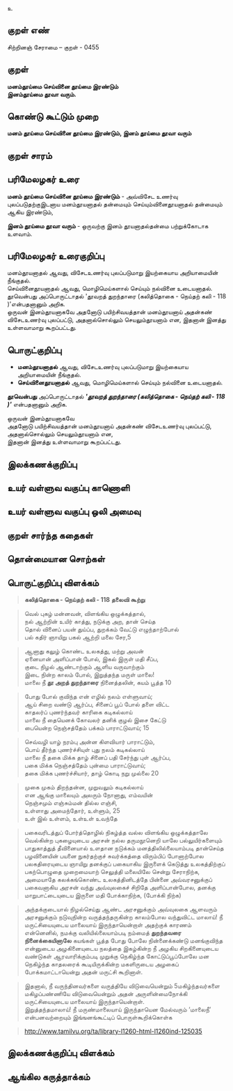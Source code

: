 உ

## குறள் எண் 

சிற்றினஞ் சேராமை – குறள் - 0455  

## குறள் 

**மனம்தூய்மை செய்வினை தூய்மை இரண்டும்  
இனம்தூய்மை தூவா வரும்.**

## கொண்டு கூட்டும் முறை

**மனம் தூய்மை செய்வினை தூய்மை இரண்டும், இனம் தூய்மை தூவா வரும்** 

## குறள் சாரம் 


## பரிமேலழகர் உரை

**மனம் தூய்மை செய்வினை தூய்மை இரண்டும்** - அவ்விசேட உணர்வு புலப்படுதற்குஇடனாய மனம்தூயனாதல் தன்மையும் செய்யும்வினைதூயனாதல் தன்மையும் ஆகிய இரண்டும்,  

**இனம் தூய்மை தூவா வரும்** - ஒருவற்கு இனம் தூயனாதல்தன்மை பற்றுக்கோடாக உளவாம்.

## பரிமேலழகர் உரைகுறிப்பு   

மனம்தூயனாதல் ஆவது, விசேடஉணர்வு புலப்படுமாறு இயற்கையாய அறியாமையின் நீங்குதல்.  
செய்வினைதூயனாதல் ஆவது, மொழிமெய்களால் செய்யும் நல்வினை உடையனாதல்.  
தூவென்பது அப்பொருட்டாதல் 'தூவறத் துறந்தாரை (கலித்தொகை - நெய்தற் கலி - 118 )'என்பதனானும் அறிக.  
ஒருவன் இனம்தூயனாகவே அதனோடு பயிற்சிவயத்தான் மனம்தூயனாய் அதன்கண் விசேடஉணர்வு புலப்பட்டு, அதனால்சொல்லும் செயலும்தூயனாம் என, இதனான் இனத்து உள்ளவாமாறு கூறப்பட்டது.    

## பொருட்குறிப்பு 

* **மனம்தூயனாதல்** ஆவது, விசேடஉணர்வு புலப்படுமாறு இயற்கையாய அறியாமையின் நீங்குதல்.  
* **செய்வினைதூயனாதல்** ஆவது, மொழிமெய்களால் செய்யும் நல்வினை உடையனாதல்.  

**தூவென்பது** அப்பொருட்டாதல் _**'தூவறத் துறந்தாரை (கலித்தொகை - நெய்தற் கலி - 118 )'**_ என்பதனானும் அறிக.  

ஒருவன் இனம்தூயனாகவே  
அதனோடு பயிற்சிவயத்தான் மனம்தூயனாய் அதன்கண் விசேடஉணர்வு புலப்பட்டு,  
அதனால்சொல்லும் செயலும்தூயனாம் என,  
இதனான் இனத்து உள்ளவாமாறு கூறப்பட்டது.      

## இலக்கணக்குறிப்பு  


## உயர் வள்ளுவ வகுப்பு காணொளி


## உயர் வள்ளுவ வகுப்பு ஒலி அமைவு 

 
## குறள் சார்ந்த கதைகள் 


## தொன்மையான சொற்கள்


## பொருட்குறிப்பு விளக்கம்

>**கலித்தொகை - நெய்தற் கலி - 118	 தலைவி கூற்று**  

>வெல் புகழ் மன்னவன், விளங்கிய ஒழுக்கத்தால்,  
>நல் ஆற்றின் உயிர் காத்து, நடுக்கு அற, தான் செய்த  
>தொல் வினைப் பயன் துய்ப்ப, துறக்கம் வேட்டு எழுந்தாற்போல்  
>பல் கதிர் ஞாயிறு பகல் ஆற்றி மலை சேர,5	  

>ஆனாது கலுழ் கொண்ட உலகத்து, மற்று அவன்  
>ஏனையான் அளிப்பான் போல், இகல் இருள் மதி சீப்ப,  
>குடை நிழல் ஆண்டாற்கும் ஆளிய வருவாற்கும்  
>இடை நின்ற காலம் போல், இறுத்தந்த மருள் மாலை!  
>மாலை நீ **தூ அறத் துறந்தாரை** நினைத்தலின், கயம் பூத்த 10	  

>போது போல் குவிந்த என் எழில் நலம் எள்ளுவாய்;  
>ஆய் சிறை வண்டு ஆர்ப்ப, சினைப் பூப் போல் தளை விட்ட  
>காதலர்ப் புணர்ந்தவர் காரிகை கடிகல்லாய்  
>மாலை நீ தையெனக் கோவலர் தனிக் குழல் இசை கேட்டு  
>பையென்ற நெஞ்சத்தேம் பக்கம் பாராட்டுவாய்; 15	  

>செவ்வழி யாழ் நரம்பு அன்ன கிளவியார் பாராட்டும்,  
>பொய் தீர்ந்த புணர்ச்சியுள் புது நலம் கடிகல்லாய்  
>மாலை நீ தகை மிக்க தாழ் சினைப் பதி சேர்ந்து புள் ஆர்ப்ப,  
>பகை மிக்க நெஞ்சத்தேம் புன்மை பாராட்டுவாய்;   
>தகை மிக்க புணர்ச்சியார், தாழ் கொடி நறு முல்லை 20	  

>முகை முகம் திறந்தன்ன, முறுவலும் கடிகல்லாய்  
>என ஆங்கு மாலையும் அலரும் நோனாது, எம்வயின்  
>நெஞ்சமும் எஞ்சும்மன் தில்ல எஞ்சி,  
>உள்ளாது அமைந்தோர், உள்ளும், 25	  
>உள் இல் உள்ளம், உள்உள் உவந்தே  


>பகைவரிடத்துப் போர்த்தொழில் நிகழ்த்த வல்ல விளங்கிய ஒழுக்கத்தாலே வெல்கின்ற புகழையுடைய அரசன் நல்ல தருமநூனெறி யாலே பல்லுயிர்களையும் பாதுகாத்துத் தீவினையால் உளதான நடுக்கம் மனத்திலில்லையாம்படி தான்செய்த பழவினையின் பயனை நுகர்தற்குச் சுவர்க்கத்தை விரும்பிப் போனாற்போல பலகதிரையுடைய  ஞாயிறு தனக்குப் பகையாகிய இருளைக் கெடுத்து உலகத்திற்குப் பகற்பொழுதை முறைமையாற் செலுத்தி மலையிலே சென்று சேராநிற்க, அமையாதே கலக்கங்கொண்ட உலகத்தினிடத்தே பின்னை அவ்வரசனுக்குப் பகைவனாகிய அரசன் வந்து அவ்வுலகைச் சிறிதே அளிப்பான்போல, தனக்கு மாறுபாட்டையுடைய இருளை மதி போக்காநிற்க, (போக்கி நிற்க)  

>அந்தக்குடையால் நிழல்செய்து ஆண்ட அரசனுக்கும் அவ்வுலகை ஆளவரும் அரசனுக்கும் நடுவுநின்ற வருத்தந்தருகின்ற காலம்போல 
வந்துவிட்ட மாலாய்! நீ மருட்சியையுடைய மாலையாய் இருந்தாயென்றாள்	அதற்குக் காரணம் என்னெனில், நமக்கு வலியில்லையாம்படி நம்மைத் **துறந்தவரை நினைக்கையினாலே** கயங்கள் பூத்த போது போலே நின்னைக்கண்டு மனங்குவிந்த என்னுடைய அழகினையுடைய நலத்தை இகழ்கின்ற நீ அழகிய சிறகினையுடைய வண்டுகள் ஆரவாரிக்கும்படி முறுக்கு நெகிழ்ந்த கோட்டுப்பூப்போலே மன நெகிழ்ந்த காதலரைக் கூடியிருக்கின்ற மகளிருடைய அழகைப் போக்கமாட்டாயென்று அதன் மருட்சி கூறினாள்.   

>இதனால், நீ வருந்தினவர்களை வருத்தியே விடுவையென்றும் 5மகிழ்ந்தவர்களை மகிழப்பண்ணியே விடுவையென்றும் அதன் அருளின்மைநோக்கி மருட்சியையுடைய மாலையாய் இருந்தாயென்றாள்.  
>இறுத்தந்தமாலாய்! நீ மருண்மாலையாய் இருந்தாயென மேல்வரும் ‘மாலைநீ’ என்பனவற்றையும் இங்ஙனங்கூட்டிப் பொருள்கூறிக்கொள்க  

>http://www.tamilvu.org/ta/library-l1260-html-l1260ind-125035

## இலக்கணக்குறிப்பு விளக்கம்


## ஆங்கில கருத்தாக்கம் 


